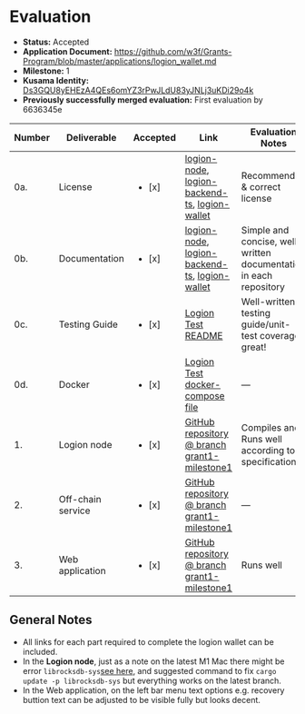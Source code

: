 # Evaluation

- **Status:** Accepted
- **Application Document:** https://github.com/w3f/Grants-Program/blob/master/applications/logion_wallet.md 
- **Milestone:** 1
- **Kusama Identity:** [Ds3GQU8yEHEzA4QEs6omYZ3rPwJLdU83yJNLj3uKDi29o4k](https://polkascan.io/kusama/account/Ds3GQU8yEHEzA4QEs6omYZ3rPwJLdU83yJNLj3uKDi29o4k)
- **Previously successfully merged evaluation:** First evaluation by 6636345e

| Number | Deliverable | Accepted | Link | Evaluation Notes |
| ------ | ----------- | -------- | ---- |----------------- |
| 0a. | License |<ul><li>[x] </li></ul>| [logion-node](https://github.com/logion-network/logion-node/blob/9a20a66266b064e171ed8072fa0bfac02f12b00a/LICENSE), [logion-backend-ts](https://github.com/logion-network/logion-backend-ts/blob/6f7310fc03df59cc87d8cb5d331e36762bdb026e/LICENSE), [logion-wallet](https://github.com/logion-network/logion-wallet/blob/2eb4c833ce45941c44258db396dfe3e8d4ef8815/LICENSE)| Recommended & correct license |
| 0b. | Documentation |<ul><li>[x] </li></ul>| [logion-node](https://github.com/logion-network/logion-node/blob/43aa09b9de49cfc772d06425a7d0782479027999/README.md), [logion-backend-ts](https://github.com/logion-network/logion-backend-ts/blob/6d7b8e7100895265c485af4268e3f98e27526d7c/README.md), [logion-wallet](https://github.com/logion-network/logion-wallet/blob/7ad7f340889117405b9efe8d752feb5c9a5bb5d1/README.md) | Simple and concise, well-written documentation in each repository |
| 0c. | Testing Guide | <ul><li>[x] </li></ul> | [Logion Test README](https://github.com/logion-network/logion-test/tree/grant1-milestone1#logion-test) | Well-written testing guide/unit-test coverage, great! |
| 0d. | Docker | <ul><li>[x] </li></ul> |[Logion Test docker-compose file](https://github.com/logion-network/logion-test/blob/grant1-milestone1/docker-compose.yml) | — |
| 1. | Logion node |<ul><li>[x] </li></ul> | [GitHub repository @ branch grant1-milestone1](https://github.com/logion-network/logion-node/tree/grant1-milestone1) | Compiles and Runs well according to specifications |
| 2. | Off-chain service | <ul><li>[x] </li></ul>| [GitHub repository @ branch grant1-milestone1](https://github.com/logion-network/logion-backend-ts/tree/grant1-milestone1) | — |
| 3. | Web application |<ul><li>[x] </li></ul> | [GitHub repository @ branch grant1-milestone1](https://github.com/logion-network/logion-wallet/tree/grant1-milestone1) | Runs well |

## General Notes

- All links for each part required to complete the logion wallet can be included.
- In the **Logion node**, just as a note on the latest M1 Mac there might be error `librocksdb-sys`[see here](https://stackoverflow.com/questions/66583720/some-error-failed-to-run-custom-build-command-for-librocksdb-sys-v6-11-4), and suggested command to fix `cargo update -p librocksdb-sys` but everything works on the latest branch.
- In the Web application, on the left bar menu text options e.g. recovery buttion text can be adjusted to be visible fully but looks decent.
